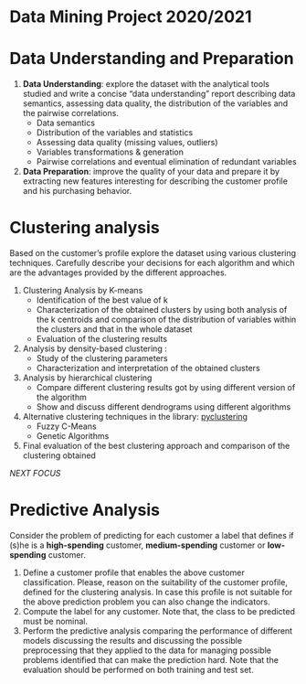 # Data Mining Project 2020/2021
# Data Understanding and Preparation
1. **Data Understanding**: explore the dataset with the analytical tools
	studied and write a concise “data understanding” report describing data
	semantics, assessing data quality, the distribution of the variables and the
	pairwise correlations.
	* Data semantics
	* Distribution of the variables and statistics
	* Assessing data quality (missing values, outliers)
	* Variables transformations & generation
	* Pairwise correlations and eventual elimination of redundant variables
2. **Data Preparation**: improve the quality of your data and prepare it by extracting new features interesting for describing the customer profile and his purchasing behavior.
# Clustering analysis
Based on the customer’s profile explore the dataset using various clustering techniques.
Carefully describe your decisions for each algorithm and which are the advantages provided by the different approaches.
1. Clustering Analysis by K-means
	* Identification of the best value of k
	*  Characterization of the obtained clusters by using both analysis of the k centroids and comparison of the distribution of variables within the clusters and that in the whole dataset
	* Evaluation of the clustering results
2. Analysis by density-based clustering :
	* Study of the clustering parameters
	* Characterization and interpretation of the obtained clusters
3. Analysis by hierarchical clustering
	* Compare different clustering results got by using different version of the algorithm
	* Show and discuss different dendrograms using different algorithms
4. Alternative clustering techniques in the library: [pyclustering](https://github.com/annoviko/pyclustering/)
	* Fuzzy C-Means
	* Genetic Algorithms
5. Final evaluation of the best clustering approach and comparison of the clustering obtained

*NEXT FOCUS*
# Predictive Analysis
Consider the problem of predicting for each customer a label that defines if (s)he is a **high-spending** customer, **medium-spending** customer or **low-spending** customer.
1. Define a customer profile that enables the above customer classification. Please, reason on the suitability of the customer profile, defined for the clustering analysis. In case this profile is not suitable for the above prediction problem you can also change the indicators.
2. Compute the label for any customer. Note that, the class to be predicted must be nominal.
3. Perform the predictive analysis comparing the performance of different models discussing the results and discussing the possible preprocessing that they applied to the data for managing possible problems identified that can make the prediction hard. Note that the evaluation should be performed on both training and test set.
